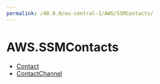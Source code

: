 ```yaml
---
permalink: /48.0.0/eu-central-1/AWS/SSMContacts/
---
```


# AWS.SSMContacts



* [Contact](Contact.md)
* [ContactChannel](ContactChannel.md)